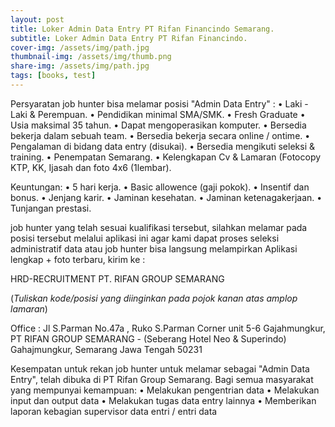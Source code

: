 ```yaml
---
layout: post
title: Loker Admin Data Entry PT Rifan Financindo Semarang.
subtitle: Loker Admin Data Entry PT Rifan Financindo.
cover-img: /assets/img/path.jpg
thumbnail-img: /assets/img/thumb.png
share-img: /assets/img/path.jpg
tags: [books, test]
---
```


Persyaratan job hunter bisa melamar posisi "Admin Data Entry" :
• Laki - Laki & Perempuan.
• Pendidikan minimal SMA/SMK.
• Fresh Graduate
• Usia maksimal 35 tahun.
• Dapat mengoperasikan komputer.
• Bersedia bekerja dalam sebuah team.
• Bersedia bekerja secara online / ontime.
• Pengalaman di bidang data entry (disukai).
• Bersedia mengikuti seleksi & training.
• Penempatan Semarang.
• Kelengkapan Cv & Lamaran (Fotocopy KTP, KK, Ijasah dan foto 4x6 (1lembar).

Keuntungan:
• 5 hari kerja.
• Basic allowence (gaji pokok).
• Insentif dan bonus.
• Jenjang karir.
• Jaminan kesehatan.
• Jaminan ketenagakerjaan.
• Tunjangan prestasi.

job hunter yang telah sesuai kualifikasi tersebut, silahkan melamar pada posisi tersebut melalui aplikasi ini agar kami dapat proses seleksi administratif data atau job hunter bisa langsung melampirkan Aplikasi lengkap + foto terbaru, kirim ke :

HRD-RECRUITMENT PT. RIFAN GROUP SEMARANG

(*Tuliskan kode/posisi yang diinginkan pada pojok kanan atas amplop lamaran*)

Office : Jl S.Parman No.47a , Ruko S.Parman Corner unit 5-6 Gajahmungkur, PT RIFAN GROUP SEMARANG - (Seberang Hotel Neo & Superindo) Gahajmungkur, Semarang Jawa Tengah 50231

Kesempatan untuk rekan job hunter untuk melamar sebagai "Admin Data Entry", telah dibuka di PT Rifan Group Semarang. Bagi semua masyarakat yang mempunyai kemampuan:
• Melakukan pengentrian data
• Melakukan input dan output data
• Melakukan tugas data entry lainnya
• Memberikan laporan kebagian supervisor data entri / entri data
